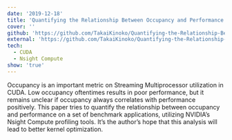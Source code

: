 ```yaml
---
date: '2019-12-18'
title: 'Quantifying the Relationship Between Occupancy and Performance On CUDA'
cover: ''
github: 'https://github.com/TakaiKinoko/Quantifying-the-Relationship-Between-Occupancy-and-Performance-On-CUDA'
external: 'https://github.com/TakaiKinoko/Quantifying-the-Relationship-Between-Occupancy-and-Performance-On-CUDA'
tech:
  - CUDA
  - Nsight Compute
show: 'true'
---
```


Occupancy is an important metric on Streaming Multiprocessor utilization in CUDA. Low occupancy oftentimes results in poor performance, but it remains unclear if occupancy always correlates with performance positively.
This paper tries to quantify the relationship between occupancy and performance on a set of benchmark applications, utilizing NVIDIA’s Nsight Compute profiling tools. It’s the author’s hope that this analysis will lead to better kernel optimization.
